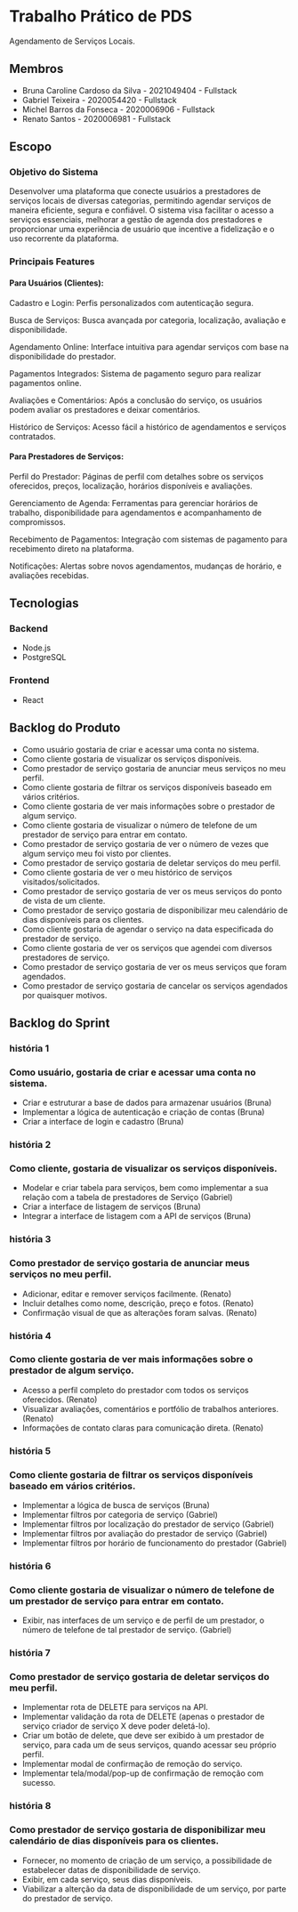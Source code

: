 
# Trabalho Prático de PDS

Agendamento de Serviços Locais.

## Membros
- Bruna Caroline Cardoso da Silva - 2021049404 - Fullstack
- Gabriel Teixeira - 2020054420 - Fullstack
- Michel Barros da Fonseca - 2020006906 - Fullstack
- Renato Santos - 2020006981 - Fullstack

## Escopo

### Objetivo do Sistema

Desenvolver uma plataforma que conecte usuários a prestadores de serviços locais de diversas categorias, permitindo agendar serviços de maneira eficiente, segura e confiável. O sistema visa facilitar o acesso a serviços essenciais, melhorar a gestão de agenda dos prestadores e proporcionar uma experiência de usuário que incentive a fidelização e o uso recorrente da plataforma.

### Principais Features
#### Para Usuários (Clientes):
Cadastro e Login: Perfis personalizados com autenticação segura.

Busca de Serviços: Busca avançada por categoria, localização, avaliação e disponibilidade.

Agendamento Online: Interface intuitiva para agendar serviços com base na disponibilidade do prestador.

Pagamentos Integrados: Sistema de pagamento seguro para realizar pagamentos online.

Avaliações e Comentários: Após a conclusão do serviço, os usuários podem avaliar os prestadores e deixar comentários.

Histórico de Serviços: Acesso fácil a histórico de agendamentos e serviços contratados.

#### Para Prestadores de Serviços:
Perfil do Prestador: Páginas de perfil com detalhes sobre os serviços oferecidos, preços, localização, horários disponíveis e avaliações.

Gerenciamento de Agenda: Ferramentas para gerenciar horários de trabalho, disponibilidade para agendamentos e acompanhamento de compromissos.

Recebimento de Pagamentos: Integração com sistemas de pagamento para recebimento direto na plataforma.

Notificações: Alertas sobre novos agendamentos, mudanças de horário, e avaliações recebidas.


## Tecnologias

### Backend
- Node.js 
- PostgreSQL

### Frontend
- React

## Backlog do Produto

- Como usuário gostaria de criar e acessar uma conta no sistema.
- Como cliente gostaria de visualizar os serviços disponíveis.
- Como prestador de serviço gostaria de anunciar meus serviços no meu perfil.
- Como cliente gostaria de filtrar os serviços disponíveis baseado em vários critérios.
- Como cliente gostaria de ver mais informações sobre o prestador de algum serviço.
- Como cliente gostaria de visualizar o número de telefone de um prestador de serviço para entrar em contato.
- Como prestador de serviço gostaria de ver o número de vezes que algum serviço meu foi visto por clientes.
- Como prestador de serviço gostaria de deletar serviços do meu perfil.
- Como cliente gostaria de ver o meu histórico de serviços visitados/solicitados.
- Como prestador de serviço gostaria de ver os meus serviços do ponto de vista de um cliente.
- Como prestador de serviço gostaria de disponibilizar meu calendário de dias disponíveis para os clientes.
- Como cliente gostaria de agendar o serviço na data especificada do prestador de serviço.
- Como cliente gostaria de ver os serviços que agendei com diversos prestadores de serviço.
- Como prestador de serviço gostaria de ver os meus serviços que foram agendados.
- Como prestador de serviço gostaria de cancelar os serviços agendados por quaisquer motivos.

## Backlog do Sprint

### história 1
### Como usuário, gostaria de criar e acessar uma conta no sistema.
  - Criar e estruturar a base de dados para armazenar usuários (Bruna)
  - Implementar a lógica de autenticação e criação de contas (Bruna)
  - Criar a interface de login e cadastro (Bruna)
### história 2
### Como cliente, gostaria de visualizar os serviços disponíveis.
  - Modelar e criar tabela para serviços, bem como implementar a sua relação com a tabela de prestadores de Serviço (Gabriel)
  - Criar a interface de listagem de serviços (Bruna)
  - Integrar a interface de listagem com a API de serviços (Bruna)
### história 3
### Como prestador de serviço gostaria de anunciar meus serviços no meu perfil.
- Adicionar, editar e remover serviços facilmente. (Renato)
- Incluir detalhes como nome, descrição, preço e fotos. (Renato)
- Confirmação visual de que as alterações foram salvas. (Renato)
### história 4
### Como cliente gostaria de ver mais informações sobre o prestador de algum serviço.
- Acesso a perfil completo do prestador com todos os serviços oferecidos. (Renato)
- Visualizar avaliações, comentários e portfólio de trabalhos anteriores. (Renato)
- Informações de contato claras para comunicação direta. (Renato)
### história 5
### Como cliente gostaria de filtrar os serviços disponíveis baseado em vários critérios.
- Implementar a lógica de busca de serviços (Bruna)
- Implementar filtros por categoria de serviço (Gabriel)
- Implementar filtros por localização do prestador de serviço (Gabriel)
- Implementar filtros por avaliação do prestador de serviço (Gabriel)
- Implementar filtros por horário de funcionamento do prestador (Gabriel)
### história 6
### Como cliente gostaria de visualizar o número de telefone de um prestador de serviço para entrar em contato.
- Exibir, nas interfaces de um serviço e de perfil de um prestador, o número de telefone de tal prestador de serviço. (Gabriel)
### história 7
### Como prestador de serviço gostaria de deletar serviços do meu perfil.
- Implementar rota de DELETE para serviços na API.
- Implementar validação da rota de DELETE (apenas o prestador de serviço criador de serviço X deve poder deletá-lo).
- Criar um botão de delete, que deve ser exibido à um prestador de serviço, para cada um de seus serviços, quando acessar seu próprio perfil.
- Implementar modal de confirmação de remoção do serviço.
- Implementar tela/modal/pop-up de confirmação de remoção com sucesso.
### história 8
### Como prestador de serviço gostaria de disponibilizar meu calendário de dias disponíveis para os clientes.
- Fornecer, no momento de criação de um serviço, a possibilidade de estabelecer datas de disponibilidade de serviço.
- Exibir, em cada serviço, seus dias disponíveis.
- Viabilizar a alterção da data de disponibilidade de um serviço, por parte do prestador de serviço.
